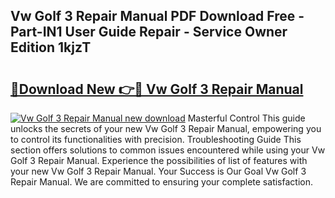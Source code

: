 ## Vw Golf 3 Repair Manual PDF Download Free - Part-IN1 User Guide Repair - Service Owner Edition 1kjzT

# <h2><a href="http://bc75197.oget.top/?id=Vw+Golf+3+Repair+Manual">🔗Download New 👉🔴 Vw Golf 3 Repair Manual</a></h2>

[![Vw Golf 3 Repair Manual new download](https://i.imgur.com/5g1atiW.png)](http://bc75197.oget.top/?id=Vw+Golf+3+Repair+Manual)
Masterful Control This guide unlocks the secrets of your new Vw Golf 3 Repair Manual, empowering you to control its functionalities with precision. Troubleshooting Guide This section offers solutions to common issues encountered while using your Vw Golf 3 Repair Manual. Experience the possibilities of list of features with your new Vw Golf 3 Repair Manual. Your Success is Our Goal Vw Golf 3 Repair Manual. We are committed to ensuring your complete satisfaction.
